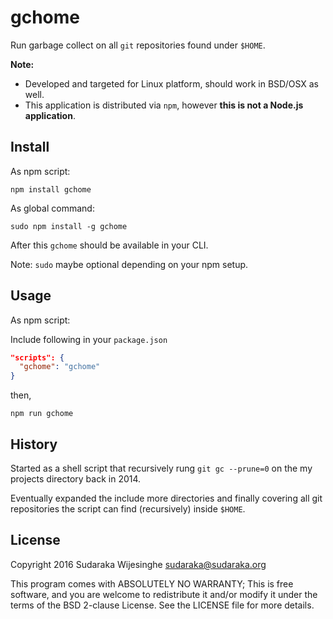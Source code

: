 # gchome

Run garbage collect on all `git` repositories found under `$HOME`.


**Note:**
- Developed and targeted for Linux platform, should work in BSD/OSX as well.
- This application is distributed via `npm`, however **this is not a Node.js
  application**.

## Install

As npm script:

`npm install gchome`

As global command:

`sudo npm install -g gchome`

After this `gchome` should be available in your CLI.

Note: `sudo` maybe optional depending on your npm setup.

## Usage

As npm script:

Include following in your `package.json`

```json
"scripts": {
  "gchome": "gchome"
}
```

then,

`npm run gchome`


## History

Started as a shell script that recursively rung `git gc --prune=0` on the my
projects directory back in 2014.

Eventually expanded the include more directories and finally covering all git
repositories the script can find (recursively) inside `$HOME`.

## License

Copyright 2016 Sudaraka Wijesinghe <sudaraka@sudaraka.org>

This program comes with ABSOLUTELY NO WARRANTY;
This is free software, and you are welcome to redistribute it and/or modify it
under the terms of the BSD 2-clause License. See the LICENSE file for more
details.
